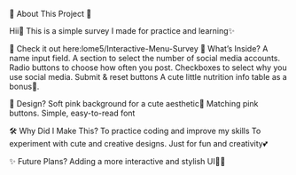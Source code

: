 🌸 About This Project 🌸

Hii💖 This is a simple survey I made for practice and learning✨

🔗 Check it out here:lome5/Interactive-Menu-Survey
💌 What’s Inside?
	A name input field.
	A section to select the number of social media accounts.
	Radio buttons to choose how often you post.
	Checkboxes to select why you use social media.
	Submit & reset buttons
	A cute little nutrition info table as a bonus🍓.

🎀 Design?
	Soft pink background for a cute aesthetic🎀
	Matching pink buttons.
	Simple, easy-to-read font 

🛠 Why Did I Make This?
	To practice coding and improve my skills
	To experiment with cute and creative designs.
	Just for fun and creativity💕

✨ Future Plans?
	 Adding a more interactive and stylish UI🎨💖
